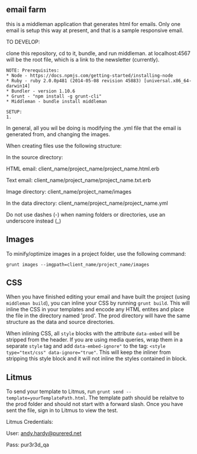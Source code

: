 ## email farm

this is a middleman application that generates html for emails. Only one email is setup this way at present, and that is a sample responsive email.

TO DEVELOP:

clone this repository, cd to it, bundle, and run middleman. at localhost:4567 will be the root file, which is a link to the newsletter (currently).

```
NOTE: Prerequisites:
* Node - https://docs.npmjs.com/getting-started/installing-node
* Ruby - ruby 2.0.0p481 (2014-05-08 revision 45883) [universal.x86_64-darwin14]
* Bundler - version 1.10.6
* Grunt - "npm install -g grunt-cli"
* Middleman - bundle install middleman

SETUP:
1. 
```

In general, all you wil be doing is modifying the .yml file that the email is generated from, and changing the images.

When creating files use the following structure: 

In the source directory: 

HTML email: client_name/project_name/project_name.html.erb

Text email: client_name/project_name/project_name.txt.erb

Image directory: client_name/project_name/images

In the data directory: client_name/project_name/project_name.yml

Do not use dashes (-) when naming folders or directories, use an underscore instead (_)

Images
------------
To minify/optimize images in a project folder, use the following command: 

`grunt images --imgpath=client_name/project_name/images`

CSS
------------
When you have finished editing your email and have built the project (using `middleman build`), you can inline your CSS by running `grunt build`. This will inline the CSS in your templates and encode any HTML entites and place the file in the directory named 'prod'. The prod directory will have the same structure as the data and source directories.

When inlining CSS, all `style` blocks with the attribute `data-embed` will be stripped from the header.  If you are using media queries, wrap them in a separate `style` tag and  add `data-embed-ignore"` to the  tag: `<style type="text/css" data-ignore="true"`. This will keep the inliner from stripping this style block and it will not inline the styles contained in block.

Litmus
------------
To send your template to Litmus, run `grunt send --template=yourTemplatePath.html`.  The template path should be relaitve to the prod folder and should not start with a forward slash. Once you have sent the file, sign in to Litmus to view the test.

Litmus Credentials:

User: andy.hardy@purered.net

Pass: pur3r3d_qa
